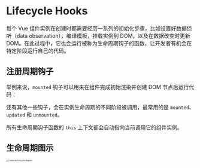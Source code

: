 # Lifecycle Hooks

每个 Vue 组件实例在创建时都需要经历一系列的初始化步骤，比如设置好数据侦听（data observation），编译模板，挂载实例到 DOM，以及在数据改变时更新 DOM。在此过程中，它也会运行被称为生命周期钩子的函数，让开发者有机会在特定阶段运行自己的代码。

## 注册周期钩子

举例来说，`mounted` 钩子可以用来在组件完成初始渲染并创建 DOM 节点后运行代码：

还有其他一些钩子，会在实例生命周期的不同阶段被调用，最常用的是 `mounted`、`updated` 和 `unmounted`。

所有生命周期钩子函数的 `this` 上下文都会自动指向当前调用它的组件实例。

## 生命周期图示

<img src="D:\2024年\blogs\Web Dev\Vue3\02-Essentials\assets\lifecycle.DLmSwRQE.png" alt="Component lifecycle diagram" style="zoom: 33%;" />